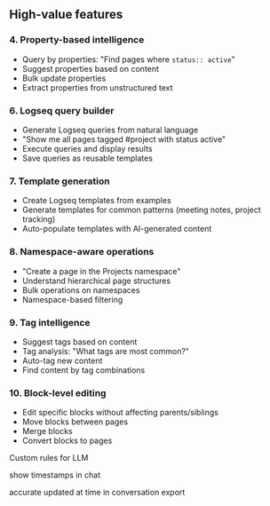 ## High-value features

### 4. Property-based intelligence
- Query by properties: "Find pages where `status:: active`"
- Suggest properties based on content
- Bulk update properties
- Extract properties from unstructured text

### 6. Logseq query builder
- Generate Logseq queries from natural language
- "Show me all pages tagged #project with status active"
- Execute queries and display results
- Save queries as reusable templates

### 7. Template generation
- Create Logseq templates from examples
- Generate templates for common patterns (meeting notes, project tracking)
- Auto-populate templates with AI-generated content

### 8. Namespace-aware operations
- "Create a page in the Projects namespace"
- Understand hierarchical page structures
- Bulk operations on namespaces
- Namespace-based filtering

### 9. Tag intelligence
- Suggest tags based on content
- Tag analysis: "What tags are most common?"
- Auto-tag new content
- Find content by tag combinations

### 10. Block-level editing
- Edit specific blocks without affecting parents/siblings
- Move blocks between pages
- Merge blocks
- Convert blocks to pages

Custom rules for LLM

show timestamps in chat

accurate updated at time in conversation export 